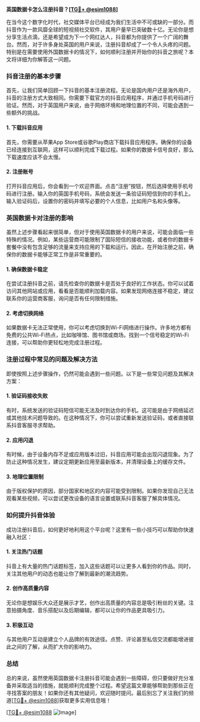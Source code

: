 **英国数据卡怎么注册抖音？[[TG💪+ @esim1088](https://t.me/s/esim1088)]**

在当今这个数字化时代，社交媒体平台已经成为我们生活中不可或缺的一部分。而抖音作为一款风靡全球的短视频社交软件，其用户量早已突破数十亿。无论你是想分享生活点滴，还是希望成为下一个网红达人，抖音都为你提供了一个广阔的舞台。然而，对于许多身处英国的用户来说，注册抖音却成了一个令人头疼的问题。特别是在需要使用外国数据卡的情况下，如何顺利注册并开始你的抖音之旅呢？本文将详细为你解答这一问题。

### 抖音注册的基本步骤

首先，让我们简单回顾一下抖音的基本注册流程。无论是国内用户还是海外用户，抖音的注册方式大致相同。你需要下载官方的抖音应用程序，并通过手机号码进行验证。然而，对于英国用户来说，由于网络环境和地理位置的不同，可能会遇到一些额外的挑战。

#### 1. 下载抖音应用
首先，你需要从苹果App Store或谷歌Play商店下载抖音应用程序。确保你的设备已经连接到互联网，这样可以顺利完成下载过程。如果你的数据卡信号良好，那么下载速度应该不会太慢。

#### 2. 注册账号
打开抖音应用后，你会看到一个欢迎界面。点击“注册”按钮，然后选择使用手机号码进行注册。输入你的英国手机号码，系统会发送一条验证码短信到你的手机上。输入验证码后，设置你的密码并填写必要的个人信息，比如用户名和头像等。

### 英国数据卡对注册的影响

虽然上述步骤看起来很简单，但对于使用英国数据卡的用户来说，可能会面临一些特殊的情况。例如，某些运营商可能限制了国际短信的接收功能，或者你的数据卡套餐中没有包含足够的流量来支持应用的下载和运行。因此，在开始注册之前，确保你的数据卡能够正常工作是非常重要的。

#### 1. 确保数据卡稳定
在尝试注册抖音之前，请先检查你的数据卡是否处于良好的工作状态。你可以试着访问其他网站或应用，看看是否能顺利加载内容。如果发现网络连接不稳定，建议联系你的运营商客服，询问是否有任何限制措施。

#### 2. 考虑切换网络
如果数据卡无法正常使用，你可以考虑切换到Wi-Fi网络进行操作。许多地方都有免费的公共Wi-Fi热点，比如咖啡馆、图书馆或商场。找到一个信号稳定的Wi-Fi连接，可以帮助你更轻松地完成注册过程。

### 注册过程中常见的问题及解决方法

即使按照上述步骤操作，仍然可能会遇到一些问题。以下是一些常见问题及其解决方案：

#### 1. 验证码接收失败
有时，系统发送的验证码短信可能无法及时到达你的手机。这可能是由于网络延迟或其他技术问题导致的。在这种情况下，你可以尝试重新发送验证码，或者直接联系抖音客服寻求帮助。

#### 2. 应用闪退
有时候，由于设备内存不足或应用版本过旧，抖音应用可能会出现闪退现象。为了防止这种情况发生，建议定期更新应用至最新版本，并清理设备上的缓存文件。

#### 3. 地理位置限制
由于版权保护的原因，部分国家和地区的内容可能受到限制。如果你发现自己无法观看某些视频，可以尝试更改设备的语言设置或联系抖音客服了解具体情况。

### 如何提升抖音体验

成功注册抖音后，如何更好地利用这个平台呢？这里有一些小技巧可以帮助你快速融入社区：

#### 1. 关注热门话题
抖音上有大量的热门话题标签，加入这些话题可以让更多人看到你的作品。同时，关注其他用户的动态也能让你了解到最新的潮流趋势。

#### 2. 创作高质量内容
无论你是想娱乐大众还是展示才艺，创作出高质量的内容总是吸引粉丝的关键。注意拍摄角度、音乐搭配以及后期编辑，都可以让你的作品更具吸引力。

#### 3. 积极互动
与其他用户互动是建立个人品牌的有效途径。点赞、评论甚至私信交流都能增进彼此之间的了解，从而扩大你的影响力。

### 总结

总的来说，虽然使用英国数据卡注册抖音可能会遇到一些障碍，但只要做好充分准备并采取适当的措施，就能顺利完成整个过程。希望这篇文章能够帮助到那些正在寻找答案的朋友！如果你还有其他疑问，欢迎随时提问。最后别忘了关注我们的频道[[TG💪+ @esim1088](https://t.me/s/esim1088)]获取更多实用信息哦！

[[TG💪+ @esim1088](https://t.me/s/esim1088) ![Image](https://i.postimg.cc/4NQfJmqS/Snipaste-2025-05-13-00-14-12.png)]